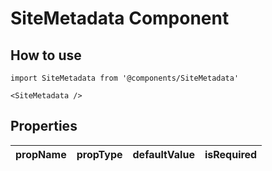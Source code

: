 # SiteMetadata Component

## How to use

```
import SiteMetadata from '@components/SiteMetadata'
```

```
<SiteMetadata />
```

## Properties

| propName | propType | defaultValue | isRequired |
| - | - | - | - |
